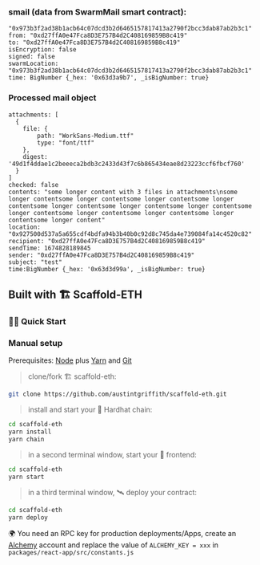 
### smail (data from SwarmMail smart contract):
```
"0x973b3f2ad38b1acb64c07dcd3b2d6465157817413a2790f2bcc3dab87ab2b3c1"
from: "0xd27ffA0e47Fca8D3E757B4d2C408169859B8c419"
to: "0xd27ffA0e47Fca8D3E757B4d2C408169859B8c419"
isEncryption: false
signed: false
swarmLocation: "0x973b3f2ad38b1acb64c07dcd3b2d6465157817413a2790f2bcc3dab87ab2b3c1"
time: BigNumber {_hex: '0x63d3a9b7', _isBigNumber: true}

```


### Processed mail object
```
attachments: [
  {
    file: {
        path: "WorkSans-Medium.ttf"
        type: "font/ttf"
    }, 
    digest: '49d1f4ddae1c2beeeca2bdb3c2433d43f7c6b865434eae8d23223ccf6fbcf760'
  }
]
checked: false
contents: "some longer content with 3 files in attachments\nsome longer contentsome longer contentsome longer contentsome longer contentsome longer contentsome longer contentsome longer contentsome longer contentsome longer contentsome longer contentsome longer contentsome longer content"
location: "0x927500d537a5a655cdf4bdfa94b3b40b0c92d8c745da4e739084fa14c4520c82"
recipient: "0xd27ffA0e47Fca8D3E757B4d2C408169859B8c419"
sendTime: 1674828189845
sender: "0xd27ffA0e47Fca8D3E757B4d2C408169859B8c419"
subject: "test"
time:BigNumber {_hex: '0x63d3d99a', _isBigNumber: true}
```

## Built with 🏗 Scaffold-ETH

### 🏄‍♂️ Quick Start

### Manual setup

Prerequisites: [Node](https://nodejs.org/en/download/) plus [Yarn](https://classic.yarnpkg.com/en/docs/install/) and [Git](https://git-scm.com/downloads)

> clone/fork 🏗 scaffold-eth:

```bash
git clone https://github.com/austintgriffith/scaffold-eth.git
```

> install and start your 👷‍ Hardhat chain:

```bash
cd scaffold-eth
yarn install
yarn chain
```

> in a second terminal window, start your 📱 frontend:

```bash
cd scaffold-eth
yarn start
```

> in a third terminal window, 🛰 deploy your contract:

```bash
cd scaffold-eth
yarn deploy
```

🌍 You need an RPC key for production deployments/Apps, create an [Alchemy](https://www.alchemy.com/) account and replace the value of `ALCHEMY_KEY = xxx` in `packages/react-app/src/constants.js`

